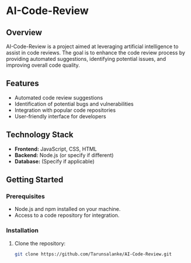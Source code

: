 # AI-Code-Review

## Overview
AI-Code-Review is a project aimed at leveraging artificial intelligence to assist in code reviews. The goal is to enhance the code review process by providing automated suggestions, identifying potential issues, and improving overall code quality.

## Features
- Automated code review suggestions
- Identification of potential bugs and vulnerabilities
- Integration with popular code repositories
- User-friendly interface for developers

## Technology Stack
- **Frontend:** JavaScript, CSS, HTML
- **Backend:** Node.js (or specify if different)
- **Database:** (Specify if applicable)

## Getting Started

### Prerequisites
- Node.js and npm installed on your machine.
- Access to a code repository for integration.

### Installation
1. Clone the repository:
   ```bash
   git clone https://github.com/Tarunsalanke/AI-Code-Review.git
